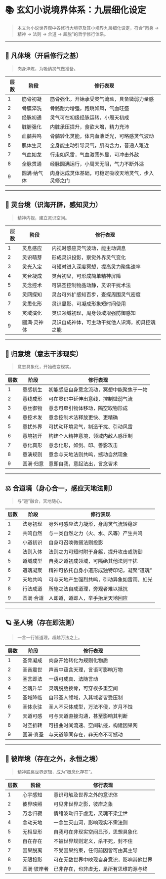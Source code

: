 # 📚 玄幻小说境界体系：九层细化设定

> 本文为小说世界观中各修行大境界及其小境界九层细化设定，符合“肉身 → 精神 → 法则 → 合道 → 超脱”的哲学修行体系。

---

## 🌱 凡体境（开启修行之基）

> 肉身淬炼，为吸纳灵气做准备。

| 层数 | 阶段        | 修行表现                                           |
| ---- | ----------- | -------------------------------------------------- |
| 1    | 筋骨初凝    | 筋骨强化，开始承受灵气流动，具备微弱力量感         |
| 2    | 骨膜淬洗    | 骨骼耐力增强，跑跳如风，气血旺盛                   |
| 3    | 经脉初通    | 灵气可在初级经脉运转，小周天初成                   |
| 4    | 脏腑强化    | 内脏承压提升，食欲大增，精力充沛                   |
| 5    | 血髓共鸣    | 骨髓转化灵能，体内血液泛光，可略感灵气波动         |
| 6    | 肌体生灵    | 全身能主动引导灵气，肌肉含力，普通人难近           |
| 7    | 气血如龙    | 行走如风雷，气血激荡外显，可冲击外敌               |
| 8    | 全脉贯通    | 经脉圆满运行，小周天无阻，气力不断外溢             |
| 9    | 圆满·纳气体 | 肉身达成灵体基础，可稳定吸收天地灵气，步入灵修之门 |

---

## 🧠 灵台境（识海开辟，感知灵力）

> 精神内视，建立灵识空间。

| 层数 | 阶段        | 修行表现                                       |
| ---- | ----------- | ---------------------------------------------- |
| 1    | 灵息感应    | 内视时感应灵气波动，能主动调息                 |
| 2    | 灵识萌芽    | 形成灵识投影，察觉外界灵气变化                 |
| 3    | 灵光入定    | 可短时进入深度冥想，提高灵力聚集速率           |
| 4    | 灵台凝成    | 灵台初显，可形成简单精神屏障                   |
| 5    | 灵念控术    | 可隔空控制物品动静，灵识干扰术法               |
| 6    | 灵网探知    | 灵台可外扩感知百步，查探周围灵气密度           |
| 7    | 灵思化形    | 灵识显影，可凝成形象短时间使用                 |
| 8    | 灵域演化    | 灵识领域初现，周身领域增强防御感知             |
| 9    | 圆满·灵神体 | 灵识自成神体，可主动干扰他人识海，初具控魂之能 |

---

## 🎯 归意境（意志干涉现实）

> 意志具象化，开始改变现实。

| 层数 | 阶段      | 修行表现                                 |
| ---- | --------- | ---------------------------------------- |
| 1    | 意感初生  | 初能感应自身意念流动，冥想中能聚焦于一物 |
| 2    | 意线成形  | 可在灵识中延伸出意线，控制微弱气流       |
| 3    | 意丝御物  | 意念可牵引物体移动，隔空取物形成         |
| 4    | 意控术发  | 意念控制术法释放更快、更精确             |
| 5    | 意扰外界  | 可扰动环境灵气，制造干扰、引动风雷       |
| 6    | 意境初开  | 构建个人精神意境，领域内敌人感压制       |
| 7    | 意化真形  | 意念化形，如剑、印、兽影攻击             |
| 8    | 意演规则  | 意念与天地法则共鸣，撼动自然现象         |
| 9    | 圆满·归意 | 意即自我，意起法出，言念皆术             |

---

## ⚖️ 合道境（身心合一，感应天地法则）

> 与“道”融合，天地随心。

| 层数 | 阶段      | 修行表现                                   |
| ---- | --------- | ------------------------------------------ |
| 1    | 法身初现  | 身外可感应法力凝形，身周灵气流转稳定       |
| 2    | 共鸣自然  | 与一类自然之力（火、水、风等）产生共鸣     |
| 3    | 小道初识  | 自身可召唤微弱法则投影                     |
| 4    | 法则入体  | 法则之力可短时附于身躯，提升攻击或防御     |
| 5    | 道域成型  | 自我之道初成领域，可隔绝其他法则干扰       |
| 6    | 道魂凝聚  | 精神可依托自身小道形成独特印记，凝聚“道魂” |
| 7    | 天地共鸣  | 可与天地产生强烈共鸣，引动异象如雷雨、虹光 |
| 8    | 行法成道  | 所施之法自成道理，旁观者难以抵抗           |
| 9    | 圆满·合道 | 人即道，道即人，举手抬足天地回应           |

---

## 🪐 圣人境（存在即法则）

> 一言一行皆道理，超越万法之上。

| 层数 | 阶段      | 修行表现                             |
| ---- | --------- | ------------------------------------ |
| 1    | 圣骨凝成  | 肉身开始转化为规则化物质             |
| 2    | 圣音震世  | 声音中蕴含天理，言语可影响万物       |
| 3    | 圣言即法  | 一语可成真、法随言动                 |
| 4    | 圣魂升华  | 灵魂脱胎换骨，可穿梭多重空间         |
| 5    | 圣域降临  | 自带圣人领域，入其域者皆受压制       |
| 6    | 圣体永驻  | 圣人不灭体成型，万法不侵，岁月不蚀   |
| 7    | 天道可感  | 可与天道直接沟通，甚至影响其判断     |
| 8    | 时空折转  | 可扭曲时间流速、空间轨迹，构建因果网 |
| 9    | 圆满·真圣 | 与天道等同存在，非天命不可撼动       |

---

## 🌌 彼岸境（存在之外，永恒之境）

> 精神脱离世界逻辑，成为“概念化存在”。

| 层数 | 阶段        | 修行表现                                 |
| ---- | ----------- | ---------------------------------------- |
| 1    | 心宇感知    | 意识可触及世界之外的意识体               |
| 2    | 彼界映照    | 可见非世界之影，彼岸之象                 |
| 3    | 万念归寂    | 情绪波动归于虚无，灵魂不染尘世           |
| 4    | 念动天地    | 一念生灭山河，影响现实不需法则           |
| 5    | 无相显形    | 自我可在非现实空间显形，思想具象化       |
| 6    | 自在存在    | 不被世界规则定义，杀不死，封不住         |
| 7    | 因果脱离    | 不受因果约束，任何前因皆可由其主导       |
| 8    | 无限投影    | 可在无数世界中映现自身意识，影响其他世界 |
| 9    | 圆满·彼岸者 | 已非存在，也非虚无，是所有思维的源与终   |
